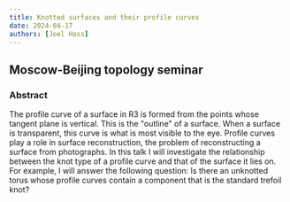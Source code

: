 ```yaml
---
title: Knotted surfaces and their profile curves
date: 2024-04-17
authors: [Joel Hass]
---
```


## Moscow-Beijing topology seminar

### Abstract

The profile curve of a surface in R3 is formed from the points whose tangent plane is vertical. This is the "outline" of a surface. When a surface is transparent, this curve is what is most visible to the eye. Profile curves play a role in surface reconstruction, the problem of reconstructing a surface from photographs. In this talk I will investigate the relationship between the knot type of a profile curve and that of the surface it lies on. For example, I will answer the following question: Is there an unknotted torus whose profile curves contain a component that is the standard trefoil knot?



